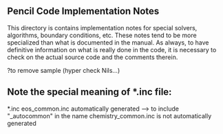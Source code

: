 Pencil Code Implementation Notes
--------------------------------

This directory is contains implementation notes for special
solvers, algorithms, boundary conditions, etc.
These notes tend to be more specialized than what is documented
in the manual.
As always, to have definitive information on what is really done in
the code, it is necessary to check on the actual source code and the
comments therein.

?to remove sample (hyper check Nils...)

Note the special meaning of *.inc file:
---------------------------------------

*.inc 
eos_common.inc automatically generated --> to include "_autocommon" in the name
chemistry_common.inc is not automatically generated
